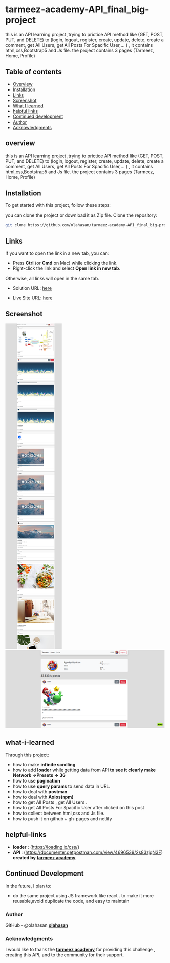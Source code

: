 # tarmeez-academy-API_final_big-project

this is an API learning project ,trying to prictice API method like (GET, POST, PUT, and DELETE) to (login, logout, register, create, update, delete, create a comment, get All Users, get All Posts For Spacific User,... ) , it contains html,css,Bootstrap5 and Js file. the project contains 3 pages (Tarmeez, Home, Profile)
 
## Table of contents

- [Overview](#overview)
- [Installation](#Installation)
- [Links](#Links)
- [Screenshot](#Screenshot)
- [What I learned](#what-i-learned)
- [helpful links](#helpful-links)
- [Continued development](#continued-development)
- [Author](#author)
- [Acknowledgments](#Acknowledgments)


## overview
this is an API learning project ,trying to prictice API method like (GET, POST, PUT, and DELETE) to (login, logout, register, create, update, delete, create a comment, get All Users, get All Posts For Spacific User,... ) , it contains html,css,Bootstrap5 and Js file. the project contains 3 pages (Tarmeez, Home, Profile)

## Installation
To get started with this project, follow these steps:

you can clone the project or download it as Zip file.
 Clone the repository:
   ```bash
   git clone https://github.com/olahasan/tarmeez-academy-API_final_big-project.git
```

## Links

If you want to open the link in a new tab, you can:

- Press **Ctrl** (or **Cmd** on Mac) while clicking the link.
- Right-click the link and select **Open link in new tab**.

Otherwise, all links will open in the same tab.

- Solution URL: [here](https://github.com/olahasan/tarmeez-academy-API_final_big-project)

- Live Site URL: [here](https://tarmeez-academy-api-final-big-project.netlify.app/)


 ## Screenshot
 
![Screenshot](./screenshot.png)
![Screenshot](./screenshot2.png)


## what-i-learned
Through this project:
- how to make **infinite scrolling**
- how to add **loader** while getting data from API  **to see it clearly make Network ->Presets -> 3G**
- how to use **pagination**
- how to use **query params** to send data in URL.
- how to deal with **postman** 
- how to deal with **Axios(npm)** 
- how to get All Posts , get All Users .
- how to get All Posts For Spacific User after clicked on this post
- how to collect between html,css and Js file.
- how to push it on github + gh-pages and netlify

## helpful-links
- **loader** : (https://loading.io/css/)
- **API** : (https://documenter.getpostman.com/view/4696539/2s83zjqN3F)  **created by [tarmeez academy](https://www.youtube.com/@tarmeez)**

## Continued Development
In the future, I plan to:
- do the same project using JS framework like react . to make it more reusable,avoid duplicate the code, and easy to maintain 

### Author

GitHub - @olahasan
**[olahasan](https://github.com/olahasan)**

### Acknowledgments

I would like to thank the **[tarmeez academy](https://www.youtube.com/@tarmeez)** for providing this challenge , creating this API, and to the community for their support.
